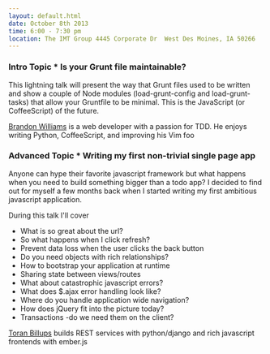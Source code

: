 ```yaml
---
layout: default.html
date: October 8th 2013
time: 6:00 - 7:30 pm
location: The IMT Group 4445 Corporate Dr  West Des Moines, IA 50266
---
```


### Intro Topic * Is your Grunt file maintainable?

This lightning talk will present the way that Grunt files used to be written and show a couple of Node modules (load-grunt-config and load-grunt-tasks) that allow your Gruntfile to be minimal. This is the JavaScript (or CoffeeScript) of the future.

[Brandon Williams](https://twitter.com/williamsb86) is a web developer with a passion for TDD. He enjoys writing Python, CoffeeScript, and improving his Vim foo

### Advanced Topic * Writing my first non-trivial single page app

Anyone can hype their favorite javascript framework but what happens when you need to build something bigger than a todo app? I decided to find out for myself a few months back when I started writing my first ambitious javascript application.

During this talk I'll cover

* What is so great about the url?
* So what happens when I click refresh?
* Prevent data loss when the user clicks the back button
* Do you need objects with rich relationships?
* How to bootstrap your application at runtime
* Sharing state between views/routes
* What about catastrophic javascript errors?
* What does $.ajax error handling look like?
* Where do you handle application wide navigation?
* How does jQuery fit into the picture today?
* Transactions -do we need them on the client?

[Toran Billups](https://twitter.com/toranb) builds REST services with python/django and rich javascript frontends with ember.js
